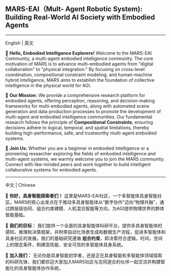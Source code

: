 ##  MARS-EAI（Mult- Agent Robotic System): Building Real-World AI Society with Embodied Agents

---

English | 英文

🌟 **Hello, Embodied Intelligence Explorers!** Welcome to the MARS-EAI Community, a multi-agent embodied intelligence community. The core motivation of MARS is to advance multi-embodied agents from "digital collaboration" to "physical integration." By focusing on cross-level coordination, compositional constraint modeling, and human-machine hybrid intelligence, MARS aims to establish the foundation of collective intelligence in the physical world for AGI.

📘 **Our Mission:** We provide a comprehensive research platform for embodied agents, offering perception, reasoning, and decision-making frameworks for multi-embodied agents, along with automated scene generation and data production processes to promote the development of multi-agent and embodied intelligence communities. Our fundamental research follows the principle of **Compositional Constraints**, ensuring decisions adhere to logical, temporal, and spatial limitations, thereby building high-performance, safe, and trustworthy multi-agent embodied systems.

🙌 **Join Us:** Whether you are a beginner in embodied intelligence or a pioneering researcher exploring the fields of embodied intelligence and multi-agent systems, we warmly welcome you to join the MARS community. Connect with like-minded peers and work together to build intelligent collaborative systems for embodied agents.


---

中文 | Chinese

🌟 **你好，具身智能探索者们！**
这里是MARS-EAI社区，一个多智能体具身智能社区。MARS的核心出发点在于推动多具身智能体从“数字协作”迈向“物理共融”，通过跨层级协同、组合约束建模、人机混合智能等方向，为AGI提供物理世界的群体智能基础。

📘 **我们的目标：**
我们提供一个全面的具身智能体科研平台，提供多具身智能体的感知，推理和决策框架，并附带自动化场景生成和数据生产流程，促进多智能体和具身社区的发展。我们的基础研究遵循 **组合约束**，即决策符合逻辑，时间，空间上的限定条件，构建高性能、安全可信的多智能体具身系统。

🙌 **加入我们：**
无论你是具身智能初学者，还是正在具身智能和多智能体领域探索的科研先锋，我们都欢迎大家加入MARS社区与志同道合的伙伴一起交流并构建智能化的具身智能体协作系统。

